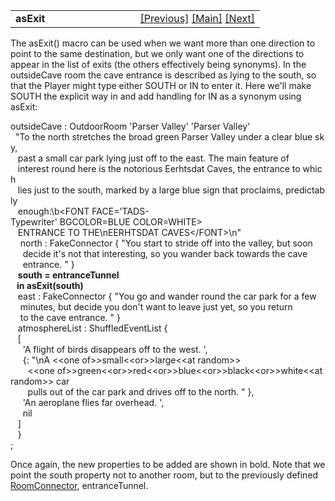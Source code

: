 ---
---
<table width="100%" data-border="0" data-cellspacing="0"
data-cellpadding="3" data-bgcolor="#C0C0C0">
<colgroup>
<col style="width: 50%" />
<col style="width: 50%" />
</colgroup>
<tbody>
<tr>
<td style="text-align: left;"><strong>asExit<br />
</strong></td>
<td style="text-align: right;"><a
href="roomconnector.html">[Previous]</a> <a
href="generalintroduction.html">[Main]</a> <a
href="enterable.html">[Next]</a></td>
</tr>
</tbody>
</table>

  
The asExit() macro can be used when we want more than one direction to
point to the same destination, but we only want one of the directions to
appear in the list of exits (the others effectively being synonyms). In
the outsideCave room the cave entrance is described as lying to the
south, so that the Player might type either SOUTH or IN to enter it.
Here we'll make SOUTH the explicit way in and add handling for IN as a
synonym using asExit:  
  
outsideCave : OutdoorRoom 'Parser Valley' 'Parser Valley'  
  "To the north stretches the broad green Parser Valley under a clear blue sky,   
   past a small car park lying just off to the east. The main feature of  
   interest round here is the notorious Eerhtsdat Caves, the entrance to which  
   lies just to the south, marked by a large blue sign that proclaims, predictably  
   enough:\b\<FONT FACE='TADS-Typewriter' BGCOLOR=BLUE COLOR=WHITE\>  
   ENTRANCE TO THE\nEERHTSDAT CAVES\</FONT\>\n"  
    north : FakeConnector { "You start to stride off into the valley, but soon  
     decide it's not that interesting, so you wander back towards the cave  
     entrance. " }  
   **south = entranceTunnel  
   in asExit(south)**  
   east : FakeConnector { "You go and wander round the car park for a few   
    minutes, but decide you don't want to leave just yet, so you return  
    to the cave entrance. " }  
   atmosphereList : ShuffledEventList {  
   \[  
     'A flight of birds disappears off to the west. ',  
     {: "\nA \<\<one of\>\>small\<\<or\>\>large\<\<at random\>\>  
       \<\<one
of\>\>green\<\<or\>\>red\<\<or\>\>blue\<\<or\>\>black\<\<or\>\>white\<\<at
random\>\> car  
       pulls out of the car park and drives off to the north. " },  
     'An aeroplane flies far overhead. ',  
     nil  
   \]   
   }  
;  
  
Once again, the new properties to be added are shown in bold. Note that
we point the south property not to another room, but to the previously
defined [RoomConnector](roomconnector.html), entranceTunnel.  
